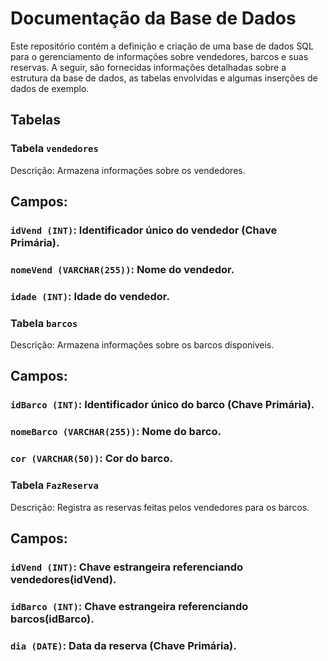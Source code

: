 # Documentação da Base de Dados
Este repositório contém a definição e criação de uma base de dados SQL para o gerenciamento de informações sobre vendedores, barcos e suas reservas. A seguir, são fornecidas informações detalhadas sobre a estrutura da base de dados, as tabelas envolvidas e algumas inserções de dados de exemplo.

## Tabelas

### Tabela `vendedores`
Descrição: Armazena informações sobre os vendedores.

## Campos:

### `idVend (INT)`: Identificador único do vendedor (Chave Primária).
### `nomeVend (VARCHAR(255))`: Nome do vendedor.
### `idade (INT)`: Idade do vendedor.

### Tabela `barcos`
Descrição: Armazena informações sobre os barcos disponíveis.

## Campos:

### `idBarco (INT)`: Identificador único do barco (Chave Primária).
### `nomeBarco (VARCHAR(255))`: Nome do barco.
### `cor (VARCHAR(50))`: Cor do barco.

### Tabela `FazReserva`
Descrição: Registra as reservas feitas pelos vendedores para os barcos.

## Campos:

### `idVend (INT)`: Chave estrangeira referenciando vendedores(idVend).
### `idBarco (INT)`: Chave estrangeira referenciando barcos(idBarco).
### `dia (DATE)`: Data da reserva (Chave Primária).
